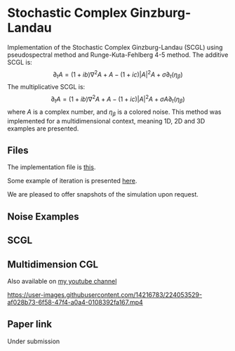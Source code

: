 # Stochastic Complex Ginzburg-Landau

Implementation of the Stochastic Complex Ginzburg-Landau (SCGL) using pseudospectral method and Runge-Kuta-Fehlberg 4-5 method.
The additive SCGL is:
    $$\partial_t A = (1+ib) \nabla^2 A + A  - (1+ic) |A|^2A + \sigma \partial_t(\eta_\beta)$$
The multiplicative SCGL is:   
    $$\partial_t A = (1+ib) \nabla^2 A + A  - (1+ic) |A|^2A + \sigma A \partial_t(\eta_\beta)$$
where $A$ is a complex number, and $\eta_\beta$ is a colored noise.
This method was implemented for a multidimensional context, meaning 1D, 2D and 3D examples are presented.

## Files

The implementation file is [this](https://github.com/rsautter/Noisy-Complex-Ginzburg-Landau/blob/main/NCGL.py). 

Some example of iteration is presented [here](https://github.com/rsautter/Noisy-Complex-Ginzburg-Landau/blob/main/CGL_Example.ipynb).

We are pleased to offer snapshots of the simulation upon request. 

## Noise Examples


## SCGL


## Multidimension CGL

Also available on [my youtube channel](https://youtu.be/tc63qzBIM7I)

https://user-images.githubusercontent.com/14216783/224053529-af028b73-6f58-47f4-a0a4-0108392fa167.mp4

## Paper link
Under submission
